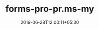---
title: "forms-pro-pr.ms-my"
date: 2019-06-28T12:00:11+05:30
type: "organisations"
org_name: "Microsoft Docs"
repo_desc: "NA"
repo_link: https://github.com/MicrosoftDocs/forms-pro-pr.ms-my
---